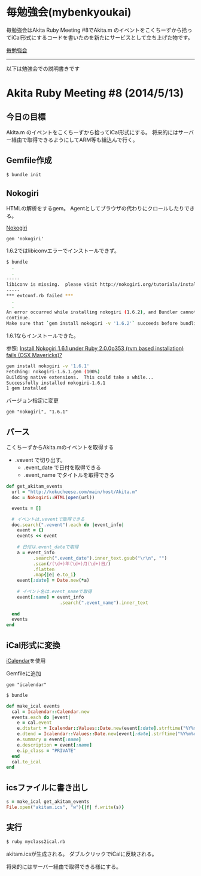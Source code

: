 # 毎勉強会(mybenkyoukai)

毎勉強会はAkita Ruby Meeting #8でAkita.m のイベントをこくちーずから拾ってiCal形式にするコードを書いたのを新たにサービスとして立ち上げた物です。

[毎勉強会](http://mybenkyoukai.herokuapp.com)


---

以下は勉強会での説明書きです

# Akita Ruby Meeting #8 (2014/5/13)


## 今日の目標

Akita.m のイベントをこくちーずから拾ってiCal形式にする。
将来的にはサーバー経由で取得できるようにしてARM等も組込んで行く。

## Gemfile作成

```sh
$ bundle init
```

## Nokogiri

HTMLの解析をするgem。
Agentとしてブラウザの代わりにクロールしたりできる。

[Nokogiri](http://nokogiri.org)

```Gemfile
gem 'nokogiri'
```

1.6.2ではlibiconvエラーでインストールできず。

```sh
$ bundle
  .
  .
-----
libiconv is missing.  please visit http://nokogiri.org/tutorials/installing_nokogiri.html for help with installing dependencies.
-----
*** extconf.rb failed ***
  .
  .
An error occurred while installing nokogiri (1.6.2), and Bundler cannot
continue.
Make sure that `gem install nokogiri -v '1.6.2'` succeeds before bundling.
```

1.6.1ならインストールできた。

参照:
[Install Nokogiri 1.6.1 under Ruby 2.0.0p353 (rvm based installation) fails (OSX Mavericks)?](http://stackoverflow.com/questions/20890808/install-nokogiri-1-6-1-under-ruby-2-0-0p353-rvm-based-installation-fails-osx)

```sh
gem install nokogiri -v '1.6.1'
Fetching: nokogiri-1.6.1.gem (100%)
Building native extensions.  This could take a while...
Successfully installed nokogiri-1.6.1
1 gem installed
```

バージョン指定に変更

```Gemfile
gem "nokogiri", "1.6.1"
```


## パース

こくちーずからAkita.mのイベントを取得する

- .vevent で切り出す。
	- .event_date で日付を取得できる
	- .event_name でタイトルを取得できる

```myclass2ical.rb
def get_akitam_events
  url = "http://kokucheese.com/main/host/Akita.m"
  doc = Nokogiri::HTML(open(url))

  events = []

  # イベントは.veventで取得できる
  doc.search(".vevent").each do |event_info|
    event = {}
    events << event
  
    # 日付は.event_dateで取得
    a = event_info
          .search(".event_date").inner_text.gsub("\r\n", "")
          .scan(/(\d+)年(\d+)月(\d+)日/)
          .flatten
          .map{|e| e.to_i}
    event[:date] = Date.new(*a)
  
    # イベント名は.event_nameで取得
    event[:name] = event_info
                    .search(".event_name").inner_text
            
  end
  events
end
```

## iCal形式に変換

[iCalendar](https://github.com/icalendar/icalendar)を使用

Gemfileに追加

```Gemfile
gem "icalendar"
```

```sh
$ bundle
```

```myclass2ical.rb
def make_ical events
  cal = Icalendar::Calendar.new
  events.each do |event|
    e = cal.event
    e.dtstart = Icalendar::Values::Date.new(event[:date].strftime("%Y%m%d"))
    e.dtend = Icalendar::Values::Date.new(event[:date].strftime("%Y%m%d"))
    e.summary = event[:name]
    e.description = event[:name]
    e.ip_class = "PRIVATE"
  end
  cal.to_ical
end
```

## icsファイルに書き出し
```myclass2ical.rb
s = make_ical get_akitam_events
File.open("akitam.ics", "w"){|f| f.write(s)}
```

## 実行

```sh
$ ruby myclass2ical.rb
```

akitam.icsが生成される。
ダブルクリックでiCalに反映される。

将来的にはサーバー経由で取得できる様にする。
